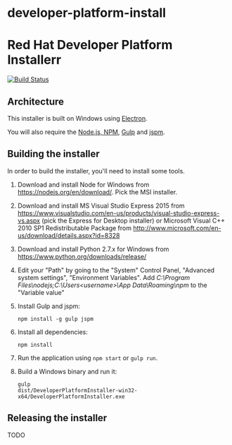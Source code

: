 # developer-platform-install

Red Hat Developer Platform Installerr
====================================

[![Build Status](https://travis-ci.org/redhat-developer-tooling/developer-platform-install.svg?branch=travis)](https://travis-ci.org/redhat-developer-tooling/developer-platform-install)

Architecture
------------

This installer is built on Windows using [Electron](http://electron.atom.io/).

You will also require the [Node.js, NPM](https://nodejs.org/), [Gulp](http://gulpjs.com/) and [jspm](http://jspm.io/).

Building the installer
----------------------

In order to build the installer, you'll need to install some tools.

1. Download and install Node for Windows from <https://nodejs.org/en/download/>. Pick the MSI installer.
2. Download and install MS Visual Studio Express 2015 from <https://www.visualstudio.com/en-us/products/visual-studio-express-vs.aspx> (pick the Express for Desktop installer) or Microsoft Visual C++ 2010 SP1 Redistributable Package from <http://www.microsoft.com/en-us/download/details.aspx?id=8328>
3. Download and install Python 2.7.x for Windows from <https://www.python.org/downloads/release/>
4. Edit your "Path" by going to the "System" Control Panel, "Advanced system settings", "Environment Variables". Add _C:\Program Files\nodejs;C:\Users\<username>\App Data\Roaming\npm_ to the "Variable value"
5. Install Gulp and jspm:

    ```
    npm install -g gulp jspm
    ```

6. Install all dependencies:

    ```
    npm install
    ```

7. Run the application using `npm start` or `gulp run`.
8. Build a Windows binary and run it:

    ```
    gulp
    dist/DeveloperPlatformInstaller-win32-x64/DeveloperPlatformInstaller.exe
    ```

Releasing the installer
-----------------------

TODO
